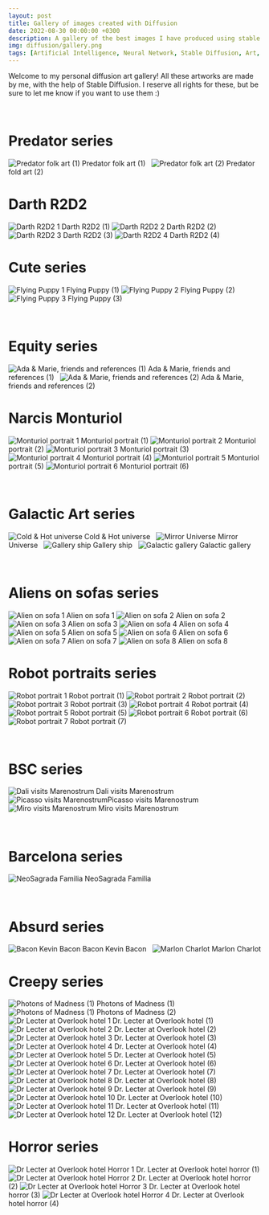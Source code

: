 ```yaml
---
layout: post
title: Gallery of images created with Diffusion
date: 2022-08-30 00:00:00 +0300
description: A gallery of the best images I have produced using stable diffusion.
img: diffusion/gallery.png 
tags: [Artificial Intelligence, Neural Network, Stable Diffusion, Art, Gallery]
---
```


Welcome to my personal diffusion art gallery! All these artworks are made by me, with the help of Stable Diffusion. I reserve all rights for these, but be sure to let me know if you want to use them :)

&nbsp;
# Predator series

![Predator folk art (1)]({{site.baseurl}}/assets/img/diffusion/predator.png) Predator folk art (1)
&nbsp;
![Predator folk art (2)]({{site.baseurl}}/assets/img/diffusion/predator2.png) Predator fold art (2)

# Darth R2D2
![Darth R2D2 1]({{site.baseurl}}/assets/img/diffusion/darth_r2d2.png) Darth R2D2 (1)
![Darth R2D2 2]({{site.baseurl}}/assets/img/diffusion/darth_r2d23.png) Darth R2D2 (2)
![Darth R2D2 3]({{site.baseurl}}/assets/img/diffusion/darth_r2d24.png) Darth R2D2 (3)
![Darth R2D2 4]({{site.baseurl}}/assets/img/diffusion/darth_r2d25.png) Darth R2D2 (4)

# Cute series

![Flying Puppy 1]({{site.baseurl}}/assets/img/diffusion/flying_dog.png) Flying Puppy (1)
![Flying Puppy 2]({{site.baseurl}}/assets/img/diffusion/flying_dog2.png) Flying Puppy (2)
![Flying Puppy 3]({{site.baseurl}}/assets/img/diffusion/flying_dog3.png) Flying Puppy (3)


&nbsp;
# Equity series

![Ada & Marie, friends and references (1)]({{site.baseurl}}/assets/img/diffusion/ada_marie.png)  Ada & Marie, friends and references (1)
&nbsp;
![Ada & Marie, friends and references (2)]({{site.baseurl}}/assets/img/diffusion/ada_marie2.png) Ada & Marie, friends and references (2)

# Narcis Monturiol
![Monturiol portrait 1]({{site.baseurl}}/assets/img/diffusion/narcis1.png) Monturiol portrait (1)
![Monturiol portrait 2]({{site.baseurl}}/assets/img/diffusion/narcis2.png) Monturiol portrait (2)
![Monturiol portrait 3]({{site.baseurl}}/assets/img/diffusion/narcis3.png) Monturiol portrait (3)
![Monturiol portrait 4]({{site.baseurl}}/assets/img/diffusion/narcis4.png) Monturiol portrait (4)
![Monturiol portrait 5]({{site.baseurl}}/assets/img/diffusion/narcis5.png) Monturiol portrait (5)
![Monturiol portrait 6]({{site.baseurl}}/assets/img/diffusion/narcis6.png) Monturiol portrait (6)


&nbsp;
# Galactic Art series

![Cold & Hot universe]({{site.baseurl}}/assets/img/diffusion/gallery.png) Cold & Hot universe
&nbsp;
![Mirror Universe]({{site.baseurl}}/assets/img/diffusion/gallery3.png) Mirror Universe
&nbsp;
![Gallery ship]({{site.baseurl}}/assets/img/diffusion/gallery2.png) Gallery ship
&nbsp;
![Galactic gallery]({{site.baseurl}}/assets/img/diffusion/gallery4.png) Galactic gallery

&nbsp;
# Aliens on sofas series
![Alien on sofa 1]({{site.baseurl}}/assets/img/diffusion/alien_sofa.png) Alien on sofa 1
![Alien on sofa 2]({{site.baseurl}}/assets/img/diffusion/alien_sofa3.png) Alien on sofa 2
![Alien on sofa 3]({{site.baseurl}}/assets/img/diffusion/alien_sofa2.png) Alien on sofa 3
![Alien on sofa 4]({{site.baseurl}}/assets/img/diffusion/alien_sofa4.png) Alien on sofa 4
![Alien on sofa 5]({{site.baseurl}}/assets/img/diffusion/alien_sofa5.png) Alien on sofa 5
![Alien on sofa 6]({{site.baseurl}}/assets/img/diffusion/alien_sofa6.png) Alien on sofa 6
![Alien on sofa 7]({{site.baseurl}}/assets/img/diffusion/alien_sofa7.png) Alien on sofa 7
![Alien on sofa 8]({{site.baseurl}}/assets/img/diffusion/alien_sofa8.png) Alien on sofa 8

# Robot portraits series
![Robot portrait 1]({{site.baseurl}}/assets/img/diffusion/robot_portrait.png) Robot portrait (1)
![Robot portrait 2]({{site.baseurl}}/assets/img/diffusion/robot_portrait2.png) Robot portrait (2)
![Robot portrait 3]({{site.baseurl}}/assets/img/diffusion/robot_portrait3.png) Robot portrait (3)
![Robot portrait 4]({{site.baseurl}}/assets/img/diffusion/robot_portrait4.png) Robot portrait (4)
![Robot portrait 5]({{site.baseurl}}/assets/img/diffusion/robot_portrait5.png) Robot portrait (5)
![Robot portrait 6]({{site.baseurl}}/assets/img/diffusion/robot_portrait6.png) Robot portrait (6)
![Robot portrait 7]({{site.baseurl}}/assets/img/diffusion/robot_portrait7.png) Robot portrait (7)

&nbsp;
# BSC series

![Dali visits Marenostrum]({{site.baseurl}}/assets/img/diffusion/mn_dali.png) Dali visits Marenostrum
&nbsp;
![Picasso visits Marenostrum]({{site.baseurl}}/assets/img/diffusion/mn_picasso.png)Picasso visits Marenostrum
&nbsp;
![Miro visits Marenostrum]({{site.baseurl}}/assets/img/diffusion/mn_miro.png) Miro visits Marenostrum

&nbsp;
# Barcelona series
![NeoSagrada Familia]({{site.baseurl}}/assets/img/diffusion/sagrada.png) NeoSagrada Familia

&nbsp;
# Absurd series
![Bacon Kevin Bacon]({{site.baseurl}}/assets/img/diffusion/kevin.png) Bacon Kevin Bacon
&nbsp;
![Marlon Charlot]({{site.baseurl}}/assets/img/diffusion/marlon.png)   Marlon Charlot

# Creepy series
![Photons of Madness (1)]({{site.baseurl}}/assets/img/diffusion/lecter1.png) Photons of Madness (1)
![Photons of Madness (1)]({{site.baseurl}}/assets/img/diffusion/lecter2.png) Photons of Madness (2)
![Dr Lecter at Overlook hotel 1]({{site.baseurl}}/assets/img/diffusion/redrum.png) Dr. Lecter at Overlook hotel (1)
![Dr Lecter at Overlook hotel 2]({{site.baseurl}}/assets/img/diffusion/redrum2.png) Dr. Lecter at Overlook hotel (2)
![Dr Lecter at Overlook hotel 3]({{site.baseurl}}/assets/img/diffusion/redrum3.png) Dr. Lecter at Overlook hotel (3)
![Dr Lecter at Overlook hotel 4]({{site.baseurl}}/assets/img/diffusion/redrum4.png) Dr. Lecter at Overlook hotel (4)
![Dr Lecter at Overlook hotel 5]({{site.baseurl}}/assets/img/diffusion/redrum5.png) Dr. Lecter at Overlook hotel (5)
![Dr Lecter at Overlook hotel 6]({{site.baseurl}}/assets/img/diffusion/redrum6.png) Dr. Lecter at Overlook hotel (6)
![Dr Lecter at Overlook hotel 7]({{site.baseurl}}/assets/img/diffusion/redrum7.png) Dr. Lecter at Overlook hotel (7)
![Dr Lecter at Overlook hotel 8]({{site.baseurl}}/assets/img/diffusion/redrum8.png) Dr. Lecter at Overlook hotel (8)
![Dr Lecter at Overlook hotel 9]({{site.baseurl}}/assets/img/diffusion/redrum9.png) Dr. Lecter at Overlook hotel (9)
![Dr Lecter at Overlook hotel 10]({{site.baseurl}}/assets/img/diffusion/redrum10.png) Dr. Lecter at Overlook hotel (10)
![Dr Lecter at Overlook hotel 11]({{site.baseurl}}/assets/img/diffusion/redrum11.png) Dr. Lecter at Overlook hotel (11)
![Dr Lecter at Overlook hotel 12]({{site.baseurl}}/assets/img/diffusion/redrum12.png) Dr. Lecter at Overlook hotel (12)

# Horror series
![Dr Lecter at Overlook hotel Horror 1]({{site.baseurl}}/assets/img/diffusion/horror.png) Dr. Lecter at Overlook hotel horror (1)
![Dr Lecter at Overlook hotel Horror 2]({{site.baseurl}}/assets/img/diffusion/horror2.png) Dr. Lecter at Overlook hotel horror (2)
![Dr Lecter at Overlook hotel Horror 3]({{site.baseurl}}/assets/img/diffusion/horror3.png) Dr. Lecter at Overlook hotel horror (3)
![Dr Lecter at Overlook hotel Horror 4]({{site.baseurl}}/assets/img/diffusion/horror4.png) Dr. Lecter at Overlook hotel horror (4)

